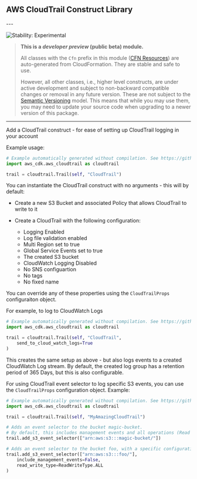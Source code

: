 ## AWS CloudTrail Construct Library

<!--BEGIN STABILITY BANNER-->---


![Stability: Experimental](https://img.shields.io/badge/stability-Experimental-important.svg?style=for-the-badge)

> **This is a *developer preview* (public beta) module.**
>
> All classes with the `Cfn` prefix in this module ([CFN Resources](https://docs.aws.amazon.com/cdk/latest/guide/constructs.html#constructs_lib))
> are auto-generated from CloudFormation. They are stable and safe to use.
>
> However, all other classes, i.e., higher level constructs, are under active development and subject to non-backward
> compatible changes or removal in any future version. These are not subject to the [Semantic Versioning](https://semver.org/) model.
> This means that while you may use them, you may need to update your source code when upgrading to a newer version of this package.

---
<!--END STABILITY BANNER-->

Add a CloudTrail construct - for ease of setting up CloudTrail logging in your account

Example usage:

```python
# Example automatically generated without compilation. See https://github.com/aws/jsii/issues/826
import aws_cdk.aws_cloudtrail as cloudtrail

trail = cloudtrail.Trail(self, "CloudTrail")
```

You can instantiate the CloudTrail construct with no arguments - this will by default:

* Create a new S3 Bucket and associated Policy that allows CloudTrail to write to it
* Create a CloudTrail with the following configuration:

  * Logging Enabled
  * Log file validation enabled
  * Multi Region set to true
  * Global Service Events set to true
  * The created S3 bucket
  * CloudWatch Logging Disabled
  * No SNS configuartion
  * No tags
  * No fixed name

You can override any of these properties using the `CloudTrailProps` configuraiton object.

For example, to log to CloudWatch Logs

```python
# Example automatically generated without compilation. See https://github.com/aws/jsii/issues/826
import aws_cdk.aws_cloudtrail as cloudtrail

trail = cloudtrail.Trail(self, "CloudTrail",
    send_to_cloud_watch_logs=True
)
```

This creates the same setup as above - but also logs events to a created CloudWatch Log stream.
By default, the created log group has a retention period of 365 Days, but this is also configurable.

For using CloudTrail event selector to log specific S3 events,
you can use the `CloudTrailProps` configuration object.
Example:

```python
# Example automatically generated without compilation. See https://github.com/aws/jsii/issues/826
import aws_cdk.aws_cloudtrail as cloudtrail

trail = cloudtrail.Trail(self, "MyAmazingCloudTrail")

# Adds an event selector to the bucket magic-bucket.
# By default, this includes management events and all operations (Read + Write)
trail.add_s3_event_selector(["arn:aws:s3:::magic-bucket/"])

# Adds an event selector to the bucket foo, with a specific configuration
trail.add_s3_event_selector(["arn:aws:s3:::foo/"],
    include_management_events=False,
    read_write_type=ReadWriteType.ALL
)
```
